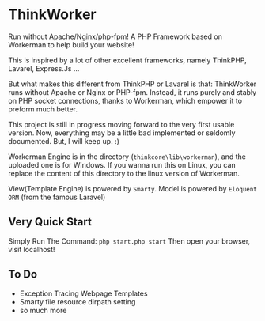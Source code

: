 # ThinkWorker
Run without Apache/Nginx/php-fpm! A PHP Framework based on Workerman to help build your website!

This is inspired by a lot of other excellent frameworks, namely ThinkPHP, Lavarel, Express.Js ... 

But what makes this different from ThinkPHP or Lavarel is that: ThinkWorker runs without Apache or Nginx or PHP-fpm. Instead, it runs purely and stably on PHP socket connections, thanks to Workerman, which empower it to preform much better.

This project is still in progress moving forward to the very first usable version. Now, everything may be a little bad implemented or seldomly documented. But, I will keep up. :)

Workerman Engine is in the directory (`thinkcore\lib\workerman`), and the uploaded one is for Windows. If you wanna run this on Linux, you can replace the content of this directory to the linux version of Workerman.

View(Template Engine) is powered by `Smarty`.
Model is powered by `Eloquent ORM` (from the famous Laravel)

## Very Quick Start
Simply Run The Command: `php start.php start`
Then open your browser, visit localhost!

## To Do
- Exception Tracing Webpage Templates
- Smarty file resource dirpath setting
- so much more